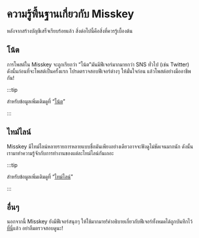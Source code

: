 # ความรู้พื้นฐานเกี่ยวกับ Misskey

หลังจากสร้างบัญชีเสร็จเรียบร้อยแล้ว สิ่งต่อไปนี้คือสิ่งที่ควรรู้เบื้องต้น

## โน้ต

การโพสต์ใน Misskey จะถูกเรียกว่า “โน้ต”มันมีฟีเจอร์มากมายกว่า SNS ทั่วไป (เช่น Twitter) ดังนั้นก่อนที่จะโพสต์เป็นครั้งแรก โปรดตรวจสอบฟีเจอร์ต่างๆ ให้มั่นใจก่อน แล้วโพสต์อย่างมืออาชีพกัน!

:::tip

สำหรับข้อมูลเพิ่มเติมดูที่ “[โน้ต](/docs/for-users/features/note/)”

:::

## ไทม์ไลน์

Misskey มีไทม์ไลน์หลายรายการหลายแบบชื่อมันเพียงอย่างเดียวอาจจะฟังดูไม่ชัดเจนมากนัก ดังนั้นเรามาทำความรู้จักกับการทำงานของแต่ละไทม์ไลน์กันเถอะ

:::tip

สำหรับข้อมูลเพิ่มเติมดูที่ “[ไทม์ไลน์](/docs/for-users/features/timeline/)”

:::

## อื่นๆ

นอกจากนี้ Misskey ยังมีฟีเจอร์สนุกๆ ให้ใช้มากมาย!คำอธิบายเกี่ยวกับฟีเจอร์ทั้งหมดได้ถูกบันทึกไว้[ที่นี่](/docs/for-users/features/)แล้ว อย่าลืมตรวจสอบดูนะ!
